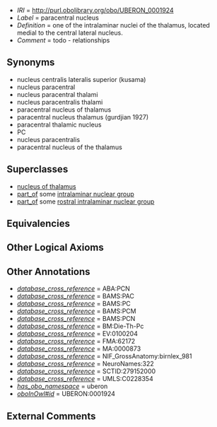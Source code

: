  * *IRI* = http://purl.obolibrary.org/obo/UBERON_0001924
 * *Label* = paracentral nucleus
 * *Definition* = one of the intralaminar nuclei of the thalamus, located medial to the central lateral nucleus.
 * *Comment* = todo - relationships

## Synonyms

 * nucleus centralis lateralis superior (kusama)
 * nucleus paracentral
 * nucleus paracentral thalami
 * nucleus paracentralis thalami
 * paracentral nucleus of thalamus
 * paracentral nucleus thalamus (gurdjian 1927)
 * paracentral thalamic nucleus
 * PC
 * nucleus paracentralis
 * paracentral nucleus of the thalamus

## Superclasses

 * [nucleus of thalamus](../../UBERON/92/UBERON_0007692.md)
 * [part_of](../../BFO/50/BFO_0000050.md) some [intralaminar nuclear group](../../UBERON/33/UBERON_0002733.md)
 * [part_of](../../BFO/50/BFO_0000050.md) some [rostral intralaminar nuclear group](../../UBERON/65/UBERON_0002965.md)

## Equivalencies


## Other Logical Axioms


## Other Annotations

 * *[database_cross_reference](../../ef/oboInOwl#hasDbXref.md)* = ABA:PCN
 * *[database_cross_reference](../../ef/oboInOwl#hasDbXref.md)* = BAMS:PAC
 * *[database_cross_reference](../../ef/oboInOwl#hasDbXref.md)* = BAMS:PC
 * *[database_cross_reference](../../ef/oboInOwl#hasDbXref.md)* = BAMS:PCM
 * *[database_cross_reference](../../ef/oboInOwl#hasDbXref.md)* = BAMS:PCN
 * *[database_cross_reference](../../ef/oboInOwl#hasDbXref.md)* = BM:Die-Th-Pc
 * *[database_cross_reference](../../ef/oboInOwl#hasDbXref.md)* = EV:0100204
 * *[database_cross_reference](../../ef/oboInOwl#hasDbXref.md)* = FMA:62172
 * *[database_cross_reference](../../ef/oboInOwl#hasDbXref.md)* = MA:0000873
 * *[database_cross_reference](../../ef/oboInOwl#hasDbXref.md)* = NIF_GrossAnatomy:birnlex_981
 * *[database_cross_reference](../../ef/oboInOwl#hasDbXref.md)* = NeuroNames:322
 * *[database_cross_reference](../../ef/oboInOwl#hasDbXref.md)* = SCTID:279152000
 * *[database_cross_reference](../../ef/oboInOwl#hasDbXref.md)* = UMLS:C0228354
 * *[has_obo_namespace](../../ce/oboInOwl#hasOBONamespace.md)* = uberon
 * *[oboInOwl#id](../../id/oboInOwl#id.md)* = UBERON:0001924

## External Comments

